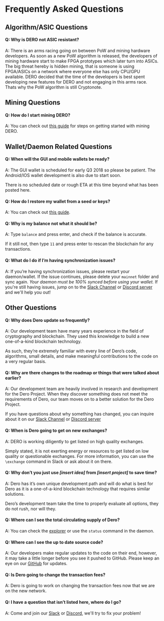 # Frequently Asked Questions



## Algorithm/ASIC Questions

#### Q: Why is DERO not ASIC resistant?

   A: There is an arms racing going on between PoW and mining hardware developers. As soon as a new PoW algorithm is released, the developers of mining hardware start to make FPGA prototypes which later turn into ASICs. The big threat hereby is hidden mining, that is someone is using FPGA/ASICs on a network where everyone else has only CPU/GPU available. DERO decided that the time of the developers is best spent developing new features for DERO and not engaging in this arms race. Thats why the PoW algorithm is still Cryptonote.

## Mining Questions

#### Q: How do I start mining DERO?

   A: You can check out [this guide](mining/Mining) for steps on getting started with mining DERO.

## Wallet/Daemon Related Questions

#### Q: When will the GUI and mobile wallets be ready?

   A: The GUI wallet is scheduled for early Q3 2018 so please be patient. The Android/IOS wallet development is also due to start soon.

There is no scheduled date or rough ETA at this time beyond what has been posted here.


#### Q: How do I restore my wallet from a seed or keys?

   A: You can check out [this guide](wallets/Using-the-CLI-Wallet#restoring-your-wallet).

#### Q: Why is my balance not what it should be?

  A: Type `balance` and press enter, and check if the balance is accurate.

If it still not, then type `11` and press enter to rescan the blockchain for any transactions.

#### Q: What do I do if I’m having synchronization issues?

   A: If you’re having synchronization issues, please restart your daemon/wallet.
     If the issue continues, please delete your `mainnet` folder and sync again.
     *Your daemon must be 100% synced before using your wallet.*
     If you're still having issues, jump on to the [Slack Channel](https://deroproject.slack.com/join/shared_invite/enQtMzAwMDc5MDY4NDUzLTAzOWNjYWZmNDgxZTk1YjNiNWFiYjg1OWNiMmQ2MmUxOWRmNjNjOWM3ODAzMzE3M2RhNzBhZjUyZGQxYjQxY2U) or [Discord server](https://discord.gg/GmDgjkD) and we'll help you out!

## Other Questions

#### Q: Why does Dero update so frequently?

   A: Our development team have many years experience in the field of cryptography and blockchain. They used this knowledge to build a new one-of-a-kind blockchain technology.

As such, they’re extremely familiar with every line of Dero’s code, algorithms, small details, and make meaningful contributions to the code on a very regular basis.


#### Q: Why are there changes to the roadmap or things that were talked about earlier?

   A: Our development team are heavily involved in research and development for the Dero Project. When they discover something does not meet the requirements of Dero, our team moves on to a better solution for the Dero Project.

If you have questions about why something has changed, you can inquire about it on our [Slack Channel](https://deroproject.slack.com/join/shared_invite/enQtMzAwMDc5MDY4NDUzLTAzOWNjYWZmNDgxZTk1YjNiNWFiYjg1OWNiMmQ2MmUxOWRmNjNjOWM3ODAzMzE3M2RhNzBhZjUyZGQxYjQxY2U) or [Discord server](https://discord.gg/GmDgjkD)

#### Q: When is Dero going to get on new exchanges?

   A: DERO is working diligently to get listed on high quality exchanges.

Simply stated, it is not exerting energy or resources to get listed on low quality or questionable exchanges. For more information, you can use the `\exchange` command in Slack or ask about it on there.

#### Q: Why don’t you just use *[insert idea]* from *[insert project]* to save time?

   A: Dero has it’s own unique development path and will do what is best for Dero as it is a one-of-a-kind blockchain technology that requires similar solutions.

Dero’s development team take the time to properly evaluate all options, they do not rush, nor will they.

#### Q: Where can I see the total circulating supply of Dero?

   A: You can check the [explorer](https://explorer.dero.io/) or use the `status` command in the daemon.

#### Q: Where can I see the up to date source code?

   A: Our developers make regular updates to the code on their end, however, it may take a little longer before you see it pushed to GitHub. Please keep an eye on our [GitHub](https://github.com/deroproject/derosuite) for updates.

#### Q: Is Dero going to change the transaction fees?

   A: Dero is going to work on changing the transaction fees now that we are on the new network.

#### Q: I have a question that isn’t listed here, where do I go?

   A: Come and join our [Slack](https://deroproject.slack.com/join/shared_invite/enQtMzAwMDc5MDY4NDUzLTAzOWNjYWZmNDgxZTk1YjNiNWFiYjg1OWNiMmQ2MmUxOWRmNjNjOWM3ODAzMzE3M2RhNzBhZjUyZGQxYjQxY2U) or [Discord](https://discord.gg/GmDgjkD), we'll try to fix your problem!
